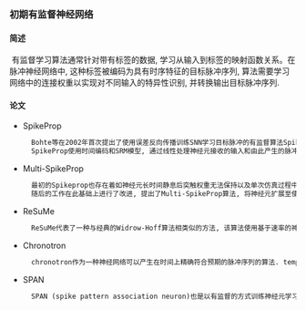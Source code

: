 ### 初期有监督神经网络

#### 简述

​	有监督学习算法通常针对带有标签的数据, 学习从输入到标签的映射函数关系。在脉冲神经网络中, 这种标签被编码为具有时序特征的目标脉冲序列, 算法需要学习网络中的连接权重以实现对不同输入的特异性识别, 并转换输出目标脉冲序列.



#### 论文

* SpikeProp

  ```markdown
  	Bohte等在2002年首次提出了使用误差反向传播训练SNN学习目标脉冲的有监督算法SpikeProp. 
  	SpikeProp使用时间编码和SRM模型, 通过线性处理神经元接收的输入和由此产生的脉冲发放时间的关系, 绕过在阈值处产生的不连续性问题, 最小化由目标脉冲与实际脉冲时间之差定义的误差函数, 最终训练得到的网络表明能够对非线性可分数据集进行正确分类
  ```

  

* Multi-SpikeProp

  ```markdown
  	最初的Spikeprop也存在着如神经元长时间静息后突触权重无法保持以及单次仿真过程中每个神经元仅允许输出一个脉冲的限制, 后者实际上明显降低了神经元信息表达可能具有的丰富性.
  	随后的工作在此基础上进行了改进, 提出了Multi-SpikeProp算法, 将神经元扩展至使用多个脉冲传递信息的形式
  ```

  

* ReSuMe

  ```markdown
  	ReSuMe代表了一种与经典的Widrow-Hoff算法相类似的方法, 该算法使用基于速率的神经元模型, 在不需要显式梯度计算的情况下, 最小化输出与目标信号之间的差距. ReSuMe学习的目标是在神经网络上构建所需的输入-输出特性, 即网络接受给定的输入能产生符合预期的脉冲序列
  ```



* Chronotron

  ```markdown
  	chronotron作为一种神经网络可以产生在时间上精确符合预期的脉冲序列的算法. tempotron作为其前身受限于单个脉冲输出的限制, 无法编码足够的信息在多个tempotron形成的网络之间传递. chronotron针对脉冲序列的差异, 采用VP距离(victor-purpura distance)作为损失函数的构建依据, 并提出了E-learning以及I-learning两种学习规则, 其中前者基于梯度下降方法, 后者则相对更具有生物合理性
  ```



* SPAN

  ```markdown
  	SPAN (spike pattern association neuron)也是以有监督的方式训练神经元学习所需输入-输出脉冲映射关系的一种算法.与ReSuMe不同, SPAN将脉冲信号与特定的核函数进行卷积, 转换为模拟信号, 使得Widrow-Hoff规则可以在转换后的信号上直接应用以调整突触权重
  ```

  